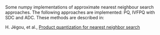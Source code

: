Some numpy implementations of approximate nearest neighbour search approaches. The following approaches are implemented:  PQ, IVFPQ with SDC and ADC. These methods are described in:

H. Jégou, et al., [Product quantization for nearest neighbor search](https://lear.inrialpes.fr/pubs/2011/JDS11/jegou_searching_with_quantization.pdf)